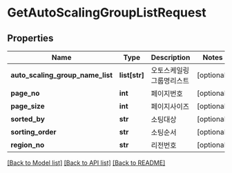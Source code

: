 # GetAutoScalingGroupListRequest

## Properties
Name | Type | Description | Notes
------------ | ------------- | ------------- | -------------
**auto_scaling_group_name_list** | **list[str]** | 오토스케일링그룹명리스트 | [optional] 
**page_no** | **int** | 페이지번호 | [optional] 
**page_size** | **int** | 페이지사이즈 | [optional] 
**sorted_by** | **str** | 소팅대상 | [optional] 
**sorting_order** | **str** | 소팅순서 | [optional] 
**region_no** | **str** | 리전번호 | [optional] 

[[Back to Model list]](../README.md#documentation-for-models) [[Back to API list]](../README.md#documentation-for-api-endpoints) [[Back to README]](../README.md)


